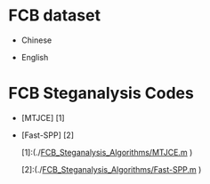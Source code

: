 # FCB dataset

- Chinese 

- English

  

# FCB Steganalysis Codes

- [MTJCE] [1]

- [Fast-SPP] [2]

  [1]:(./[FCB_Steganalysis_Algorithms/MTJCE.m](https://github.com/VOIPsteganalysis/FCBsteganalysis/tree/master/FCB_Steganalysis_Algorithms) ) 

  [2]:(./[FCB_Steganalysis_Algorithms/Fast-SPP.m](https://github.com/VOIPsteganalysis/FCBsteganalysis/tree/master/FCB_Steganalysis_Algorithms) ) 